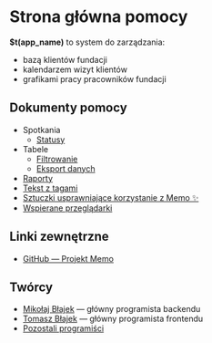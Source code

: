 # Strona główna pomocy

**$t(app_name)** to system do zarządzania:

- bazą klientów fundacji
- kalendarzem wizyt klientów
- grafikami pracy pracowników fundacji

## Dokumenty pomocy

- Spotkania
  - [Statusy](meeting-statuses)
- Tabele
  - [Filtrowanie](table-filtering)
  - [Eksport danych](table-export)
- [Raporty](reports)
- [Tekst z tagami](rich-text)
- [Sztuczki usprawniające korzystanie z Memo ✨](tricks)
- [Wspierane przeglądarki](supported-browsers)

## Linki zewnętrzne

- [GitHub — Projekt Memo](https://github.com/mblajek/Memo)

## Twórcy

- [Mikołaj Błajek](https://github.com/mblajek) — główny programista backendu
- [Tomasz Błajek](https://github.com/TPReal) — główny programista frontendu
- [Pozostali programiści](https://github.com/mblajek/Memo/graphs/contributors?type=a)
